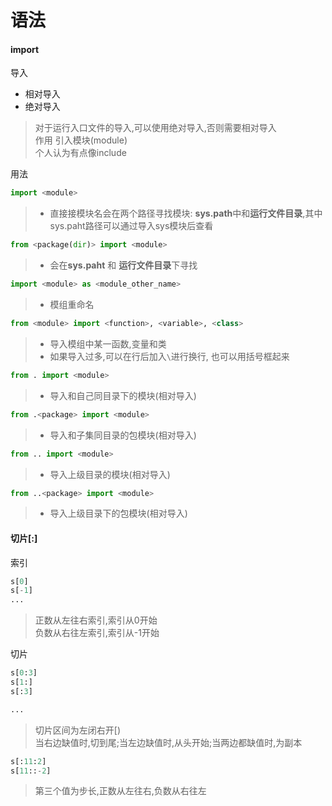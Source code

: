 # 语法
#### import
导入
* 相对导入
* 绝对导入
> 对于运行入口文件的导入,可以使用绝对导入,否则需要相对导入  
作用
> 引入模块(module)  
> 个人认为有点像include

用法

~~~python
import <module>
~~~

> * 直接接模块名会在两个路径寻找模块: **sys.path**中和**运行文件目录**,其中sys.paht路径可以通过导入sys模块后查看

~~~python
from <package(dir)> import <module>
~~~

> * 会在**sys.paht** 和 **运行文件目录**下寻找

~~~python
import <module> as <module_other_name>
~~~

> * 模组重命名

~~~python
from <module> import <function>, <variable>, <class>
~~~

> * 导入模组中某一函数,变量和类  
> * 如果导入过多,可以在行后加入`\`进行换行, 也可以用括号框起来

~~~python
from . import <module>
~~~

> * 导入和自己同目录下的模块(相对导入)

~~~python
from .<package> import <module>
~~~

> * 导入和子集同目录的包模块(相对导入)

~~~python
from .. import <module>
~~~

> * 导入上级目录的模块(相对导入)

~~~python
from ..<package> import <module>
~~~

> * 导入上级目录下的包模块(相对导入)

#### 切片[:]
索引
~~~python
s[0]
s[-1]
...
~~~

> 正数从左往右索引,索引从0开始  
> 负数从右往左索引,索引从-1开始  

切片

~~~python
s[0:3]
s[1:]
s[:3]

...
~~~

> 切片区间为左闭右开[)  
> 当右边缺值时,切到尾;当左边缺值时,从头开始;当两边都缺值时,为副本  

~~~python
s[:11:2]
s[11::-2]
~~~

> 第三个值为步长,正数从左往右,负数从右往左  



